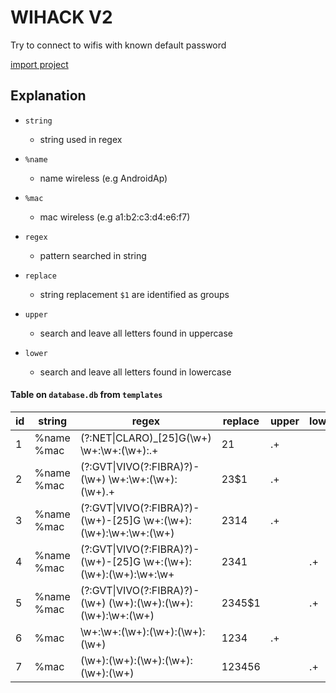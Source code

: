 # WIHACK V2
Try to connect to wifis with known default password

[import project](https://taskernet.com/shares/?user=AS35m8lZFkvcWqyrgtPNlB2Mh52ouETCHLjBo4o18oCQ0xa81fNP%2Fw5ZsXNm7UpARlC3g9C%2BsFR3pw%3D%3D&id=Project%3AWIHACK)

## Explanation

- `string`
  - string used in regex

- `%name`
  - name wireless (e.g AndroidAp)

- `%mac`
  - mac wireless (e.g a1:b2:c3:d4:e6:f7)

- `regex`
  - pattern searched in string

- `replace`
  - string replacement `$1` are identified as groups

- `upper`
  - search and leave all letters found in uppercase

- `lower`
  - search and leave all letters found in lowercase

#### Table on `database.db` from `templates`

| **id** | **string** | **regex**                                                                                       | **replace**  | **upper** | **lower** |
|--------|------------|-------------------------------------------------------------------------------------------------|--------------|-----------|-----------|
| 1      | %name %mac | \(?:NET\|CLARO\)\_\[25\]G\(\\w\+\) \\w\+:\\w\+:\(\\w\+\):\.\+                                   | $2$1         | \.\+      |           |
| 2      | %name %mac | \(?:GVT\|VIVO\(?:FIBRA\)?\)\-\(\\w\+\) \\w\+:\\w\+:\(\\w\+\):\(\\w\+\)\.\+                      | $2$3$1       | \.\+      |           |
| 3      | %name %mac | \(?:GVT\|VIVO\(?:FIBRA\)?\)\-\(\\w\+\)\-\[25\]G \\w\+:\(\\w\+\):\(\\w\+\):\\w\+:\\w\+:\(\\w\+\) | $2$3$1$4     | \.\+      |           |
| 4      | %name %mac | \(?:GVT\|VIVO\(?:FIBRA\)?\)\-\(\\w\+\)\-\[25\]G \\w\+:\(\\w\+\):\(\\w\+\):\(\\w\+\):\\w\+:\\w\+ | $2$3$4$1     |           | \.\+      |
| 5      | %name %mac | \(?:GVT\|VIVO\(?:FIBRA\)?\)\-\(\\w\+\) \(\\w\+\):\(\\w\+\):\(\\w\+\):\(\\w\+\):\\w\+:\(\\w\+\)  | $2$3$4$5$1   |           | \.\+      |
| 6      | %mac       | \\w\+:\\w\+:\(\\w\+\):\(\\w\+\):\(\\w\+\):\(\\w\+\)                                             | $1$2$3$4     | \.\+      |           |
| 7      | %mac       | \(\\w\+\):\(\\w\+\):\(\\w\+\):\(\\w\+\):\(\\w\+\):\(\\w\+\)                                     | $1$2$3$4$5$6 |           | \.\+      |
